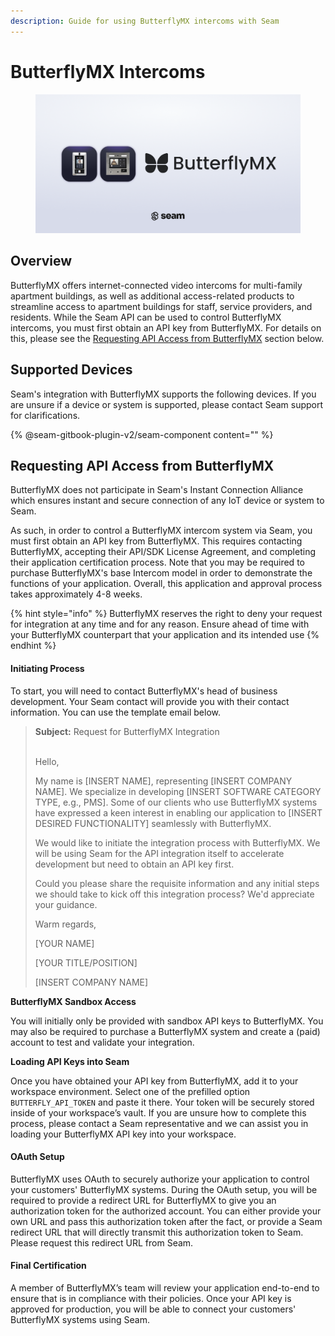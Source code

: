 ```yaml
---
description: Guide for using ButterflyMX intercoms with Seam
---
```


# ButterflyMX Intercoms

<figure><img src="../.gitbook/assets/butterfly-manufacturer-seo-page-cover-light.png" alt=""><figcaption></figcaption></figure>

## Overview

ButterflyMX offers internet-connected video intercoms for multi-family apartment buildings, as well as additional access-related products to streamline access to apartment buildings for staff, service providers, and residents. While the Seam API can be used to control ButterflyMX intercoms, you must first obtain an API key from ButterflyMX. For details on this, please see the [Requesting API Access from ButterflyMX](butterflymx-intercoms.md#requesting-api-access-from-butterflymx) section below.&#x20;

## Supported Devices
Seam's integration with ButterflyMX supports the following devices. If you are unsure if a device or system is supported, please contact Seam support for clarifications.

{% @seam-gitbook-plugin-v2/seam-component content="<seam-supported-device-table
  endpoint="https://connect.getseam.com"
  client-session-token="seam_cst126DAjfor_2kxn8QAAEUkj3Zu4Nr1Aoauy"
  brands='["lockly"]'
/>" %}

## Requesting API Access from ButterflyMX

ButterflyMX does not participate in Seam's Instant Connection Alliance which ensures instant and secure connection of any IoT device or system to Seam.

As such, in order to control a ButterflyMX intercom system via Seam, you must first obtain an API key from ButterflyMX. This requires contacting ButterflyMX, accepting their API/SDK License Agreement, and completing their application certification process. Note that you may be required to purchase ButterflyMX's base Intercom model in order to demonstrate the functions of your application. Overall, this application and approval process takes approximately 4-8 weeks.

{% hint style="info" %}
ButterflyMX reserves the right to deny your request for integration at any time and for any reason. Ensure ahead of time with your ButterflyMX counterpart that your application and its intended use&#x20;
{% endhint %}

#### Initiating Process

To start, you will need to contact ButterflyMX's head of business development. Your Seam contact will provide you with their contact information. You can use the template email below.

> **Subject:** Request for ButterflyMX Integration
>
> \
> Hello,
>
> My name is \[INSERT NAME], representing \[INSERT COMPANY NAME]. We specialize in developing \[INSERT SOFTWARE CATEGORY TYPE, e.g., PMS]. Some of our clients who use ButterflyMX systems have expressed a keen interest in enabling our application to \[INSERT DESIRED FUNCTIONALITY] seamlessly with ButterflyMX.
>
> We would like to initiate the integration process with ButterflyMX. We will be using Seam for the API integration itself to accelerate development but need to obtain an API key first.&#x20;
>
> Could you please share the requisite information and any initial steps we should take to kick off this integration process? We'd appreciate your guidance.
>
> Warm regards,
>
> \[YOUR NAME]
>
> \[YOUR TITLE/POSITION]
>
> \[INSERT COMPANY NAME]

**ButterflyMX Sandbox Access**

You will initially only be provided with sandbox API keys to ButterflyMX. You may also be required to purchase a ButterflyMX system and create a (paid) account to test and validate your integration.

**Loading API Keys into Seam**

Once you have obtained your API key from ButterflyMX, add it to your workspace environment. Select one of the prefilled option `BUTTERFLY_API_TOKEN` and paste it there. Your token will be securely stored inside of your workspace’s vault. If you are unsure how to complete this process, please contact a Seam representative and we can assist you in loading your ButterflyMX API key into your workspace.

#### OAuth Setup

ButterflyMX uses OAuth to securely authorize your application to control your customers' ButterflyMX systems. During the OAuth setup, you will be required to provide a redirect URL for ButterflyMX to give you an authorization token for the authorized account. You can either provide your own URL and pass this authorization token after the fact, or provide a Seam redirect URL that will directly transmit this authorization token to Seam. Please request this redirect URL from Seam. &#x20;

#### Final Certification

A member of ButterflyMX’s team will review your application end-to-end to ensure that is in compliance with their policies. Once your API key is approved for production, you will be able to connect your customers' ButterflyMX systems using Seam.&#x20;

